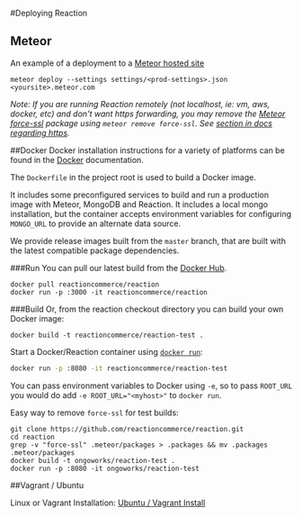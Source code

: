 #Deploying Reaction


## Meteor
An example of a deployment to a [Meteor hosted site](http://docs.meteor.com/#deploying)

```
meteor deploy --settings settings/<prod-settings>.json <yoursite>.meteor.com
```
    
*Note: If you are running Reaction remotely (not localhost, ie: vm, aws, docker, etc) and don't want https forwarding, you may remove the [Meteor force-ssl](https://atmospherejs.com/meteor/force-ssl) package using `meteor remove force-ssl`. See [section in docs regarding https](https://github.com/reactioncommerce/reaction-core/blob/master/docs/installation.md#https).*

##Docker
Docker installation instructions for a variety of platforms can be found in the [Docker](https://docs.docker.com/installation/) documentation.

The `Dockerfile` in the project root is used to build a Docker image. 

It includes some preconfigured services to build and run a production image with Meteor, MongoDB and Reaction.  It includes a local mongo installation, but the container accepts environment variables for configuring `MONGO_URL` to provide an alternate data source.

We provide release images built from the `master` branch, that are built with the latest compatible package dependencies.

###Run
You can pull our latest build from the [Docker Hub](https://registry.hub.docker.com/u/reactioncommerce/reaction/).

```
docker pull reactioncommerce/reaction
docker run -p :3000 -it reactioncommerce/reaction
```


###Build
Or,  from the reaction checkout directory you can build your own Docker image:

```
docker build -t reactioncommerce/reaction-test .
```

Start a Docker/Reaction container using [`docker run`](https://docs.docker.com/reference/commandline/cli/#run):

```bash
docker run -p :8080 -it reactioncommerce/reaction-test
```

You can pass environment variables to Docker using `-e`, so to pass `ROOT_URL` you would do add `-e ROOT_URL="<myhost>"` to `docker run`.

Easy way to remove `force-ssl` for test builds:
```
git clone https://github.com/reactioncommerce/reaction.git
cd reaction
grep -v "force-ssl" .meteor/packages > .packages && mv .packages .meteor/packages
docker build -t ongoworks/reaction-test .
docker run -p :8080 -it ongoworks/reaction-test
```

##Vagrant / Ubuntu

Linux or Vagrant Installation: [Ubuntu / Vagrant Install](https://github.com/reactioncommerce/reaction-core/blob/master/docs/vagrant.md)
